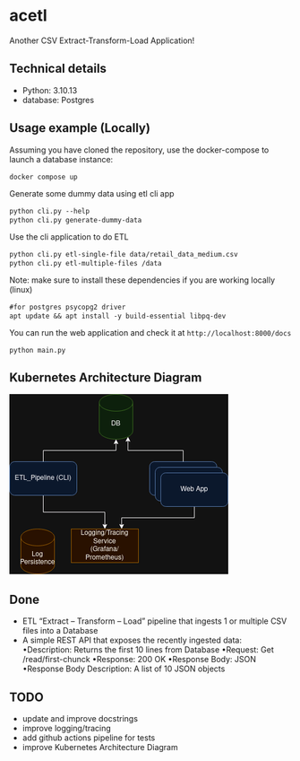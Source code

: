 # acetl

Another CSV Extract-Transform-Load Application!

## Technical details

* Python: 3.10.13
* database: Postgres

## Usage example (Locally)

Assuming you have cloned the repository,
use the docker-compose to launch a database instance:

```commandline
docker compose up
```

Generate some dummy data using etl cli app

```commandline
python cli.py --help 
python cli.py generate-dummy-data
```

Use the cli application to do ETL

```commandline
python cli.py etl-single-file data/retail_data_medium.csv
python cli.py etl-multiple-files /data
```

Note: make sure to install these dependencies if you are working locally (linux)
```commandline
#for postgres psycopg2 driver
apt update && apt install -y build-essential libpq-dev
```

You can run the web application and check it at `http://localhost:8000/docs`

```commandline
python main.py
```

## Kubernetes Architecture Diagram

![Alt Text](./docs/acetl_kubernetes_diagram.drawio.png)


## Done

* ETL “Extract – Transform – Load” pipeline that ingests 1 or multiple CSV files into a Database
* A simple REST API that exposes the recently ingested data:
  •Description: Returns the first 10 lines from Database
  •Request: Get /read/first-chunck
  •Response: 200 OK
  •Response Body: JSON
  •Response Body Description: A list of 10 JSON objects

## TODO

* update and improve docstrings
* improve logging/tracing
* add github actions pipeline for tests
* improve Kubernetes Architecture Diagram
